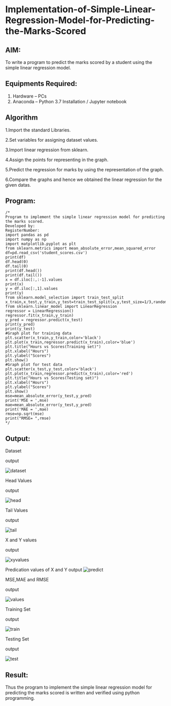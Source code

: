 # Implementation-of-Simple-Linear-Regression-Model-for-Predicting-the-Marks-Scored

## AIM:
To write a program to predict the marks scored by a student using the simple linear regression model.

## Equipments Required:
1. Hardware – PCs
2. Anaconda – Python 3.7 Installation / Jupyter notebook

## Algorithm
1.Import the standard Libraries.

2.Set variables for assigning dataset values.

3.Import linear regression from sklearn.

4.Assign the points for representing in the graph.

5.Predict the regression for marks by using the representation of the graph.

6.Compare the graphs and hence we obtained the linear regression for the given datas.
## Program:
```
/*
Program to implement the simple linear regression model for predicting the marks scored.
Developed by: 
RegisterNumber:
import pandas as pd
import numpy as np
import matplotlib.pyplot as plt
from sklearn.metrics import mean_absolute_error,mean_squared_error
df=pd.read_csv('student_scores.csv')
print(df)
df.head(0)
df.tail(0)
print(df.head())
print(df.tail())
x = df.iloc[:,:-1].values
print(x)
y = df.iloc[:,1].values
print(y)
from sklearn.model_selection import train_test_split
x_train,x_test,y_train,y_test=train_test_split(x,y,test_size=1/3,random_state=0)
from sklearn.linear_model import LinearRegression
regressor = LinearRegression()
regressor.fit(x_train,y_train)
y_pred = regressor.predict(x_test)
print(y_pred)
print(y_test)
#Graph plot for training data
plt.scatter(x_train,y_train,color='black')
plt.plot(x_train,regressor.predict(x_train),color='blue')
plt.title("Hours vs Scores(Training set)")
plt.xlabel("Hours")
plt.ylabel("Scores")
plt.show()
#Graph plot for test data
plt.scatter(x_test,y_test,color='black')
plt.plot(x_train,regressor.predict(x_train),color='red')
plt.title("Hours vs Scores(Testing set)")
plt.xlabel("Hours")
plt.ylabel("Scores")
plt.show()
mse=mean_absolute_error(y_test,y_pred)
print('MSE = ',mse)
mae=mean_absolute_error(y_test,y_pred)
print('MAE = ',mae)
rmse=np.sqrt(mse)
print("RMSE= ",rmse)  
*/
```

## Output:
Dataset

output

![dataset](https://github.com/user-attachments/assets/4e02772d-eed6-43f6-8932-0fb0751720bd)

Head Values

output

![head](https://github.com/user-attachments/assets/191c1a02-3486-426e-bffe-b3d05d51d91c)

Tail Values

output

![tail](https://github.com/user-attachments/assets/883da906-50b9-4da8-b79c-5c90291141d5)

X and Y values

output

![xyvalues](https://github.com/user-attachments/assets/cfec8252-ad31-4206-9782-2527fb05b918)

Predication values of X and Y
output
![predict ](https://github.com/user-attachments/assets/de6de4b6-6868-4369-983f-59adeb5d424e)


MSE,MAE and RMSE

output

![values](https://github.com/user-attachments/assets/66ae6c5b-b714-4316-aafe-92225c2e8a3f)

Training Set

output

![train](https://github.com/user-attachments/assets/813aac8b-3431-4385-8afb-96ddfffd3926)

Testing Set

output

![test](https://github.com/user-attachments/assets/9a5018c1-cb1b-468e-8c06-d607b60aa780)


## Result:
Thus the program to implement the simple linear regression model for predicting the marks scored is written and verified using python programming.
